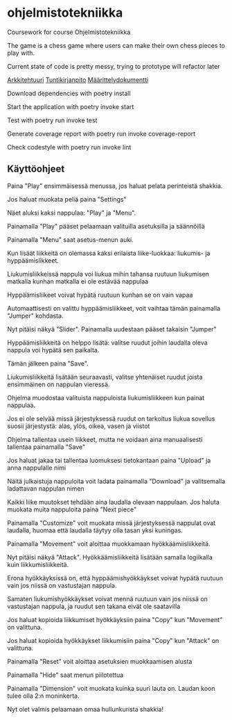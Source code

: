 # ohjelmistotekniikka
Coursework for course Ohjelmistotekniikka

The game is a chess game where users can make their own chess pieces to play with.

Current state of code is pretty messy, trying to prototype will refactor later

[Arkkitehtuuri](https://github.com/ToxPuro/ohjelmistotekniikka/tree/main/documentation/arkkitehtuuri.md)
[Tuntikirjanpito](https://github.com/ToxPuro/ohjelmistotekniikka/tree/main/documentation/tuntikirjanpito.md)
[Määrittelydokumentti](https://github.com/ToxPuro/ohjelmistotekniikka/tree/main/documentation/maarittelydokumentti.md)

Download dependencies with poetry install

Start the application with poetry invoke start

Test with poetry run invoke test

Generate coverage report with poetry run invoke coverage-report

Check codestyle with poetry run invoke lint

## Käyttöohjeet

Paina "Play" ensimmäisessä menussa, jos haluat pelata perinteistä shakkia.

Jos haluat muokata peliä paina "Settings"

Näet aluksi kaksi nappulaa: "Play" ja "Menu". 

Painamalla "Play" pääset pelaamaan valituilla asetuksilla ja säännöillä

Painamalla "Menu" saat asetus-menun auki.

Kun lisäät liikkeitä on olemassa kaksi erilaista liike-luokkaa: liukumis- ja hyppäämislikkeet.

Liukumisliikkeissä nappula voi liukua mihin tahansa ruutuun liukumisen matkalla kunhan matkalla ei ole estävää nappulaa

Hyppäämisliikeet voivat hypätä ruutuun kunhan se on vain vapaa

Automaattisesti on valittu hyppäämisliikkeet, voit vaihtaa tämän painamalla "Jumper" kohdasta.

Nyt pitäisi näkyä "Slider". Painamalla uudestaan pääset takaisin "Jumper"

Hyppäämisliikkeitä on helppo lisätä: valitse ruudut joihin laudalla oleva nappula voi hypätä sen paikalta.

Tämän jälkeen paina "Save".

Liukumisliikkeitä lisätään seuraavasti, valitse yhtenäiset ruudut joista ensimmäinen on nappulan vieressä. 

Ohjelma muodostaa valituista nappuloista liukumisliikkeen kun painat nappulaa.

Jos ei ole selvää missä järjestyksessä ruudut on tarkoitus liukua sovellus suosii järjestystä: alas, ylös, oikea, vasen ja viistot

Ohjelma tallentaa usein liikkeet, mutta ne voidaan aina manuaalisesti tallentaa painamalla "Save"

Jos haluat jakaa tai tallentaa luomuksesi tietokantaan paina "Upload" ja anna nappulalle nimi

Näitä julkaistuja nappuloita voit ladata painamalla "Download" ja valitsemalla ladattavan nappulan nimen

Kaikki liike muutokset tehdään aina laudalla olevaan nappulaan. Jos haluta muokata muita nappuloita paina "Next piece"

Painamalla "Customize" voit muokata missä järjestyksessä nappulat ovat laudalla, huomaa että laudalla täytyy olla tasan yksi kuningas.

Painamalla "Movement" voit aloittaa muokkamaan hyökkäämiisliikkeitä.

Nyt pitäisi näkyä "Attack". Hyökkäämisliikkeitä lisätään samalla logiikalla kuin liikkumisliikkeitä.

Erona hyökkäyksissä on, että hyppäämishyökkäykset voivat hypätä ruutuun vain jos niissä on vastustajan nappula.

Samaten liukumishyökkäykset voivat mennä ruutuun vain jos niissä on vastustajan nappula, ja ruudut sen takana eivät ole saatavilla

Jos haluat kopioida liikkumiset hyökkäyksiin paina "Copy" kun "Movement" on valittuna.

Jos haluat kopioida hyökkäykset liikkumisiin paina "Copy" kun "Attack" on valittuna.

Painamalla "Reset" voit aloittaa asetuksien muokkaamisen alusta

Painamalla "Hide" saat menun piilotettua

Painamalla "Dimension" voit muokata kuinka suuri lauta on. Laudan koon tulee olla 2:n moninkerta.

Nyt olet valmis pelaamaan omaa hullunkurista shakkia!